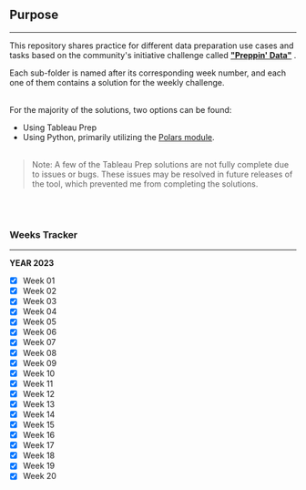 ## Purpose
---
This repository shares practice for different data preparation use cases and tasks based on the community's initiative challenge called [**"Preppin' Data"**](https://preppindata.blogspot.com/) . 

Each sub-folder is named after its corresponding week number, and each one of them contains a solution for the weekly challenge.
<br/><br/>

For the majority of the solutions, two options can be found:

- Using Tableau Prep
- Using Python, primarily utilizing the [Polars module](https://pola-rs.github.io/polars/py-polars/html/index.html).
<br/><br/>

> Note: A few of the Tableau Prep solutions are not fully complete due to issues or bugs. These issues may be resolved in future releases of the tool, which prevented me from completing the solutions.

<br/><br/>
### Weeks Tracker
---
**YEAR 2023**
- [x] Week 01
- [x] Week 02
- [x] Week 03
- [x] Week 04
- [x] Week 05
- [x] Week 06
- [x] Week 07
- [x] Week 08
- [x] Week 09
- [x] Week 10
- [x] Week 11
- [x] Week 12
- [x] Week 13
- [x] Week 14
- [x] Week 15
- [x] Week 16
- [x] Week 17
- [x] Week 18
- [x] Week 19
- [x] Week 20